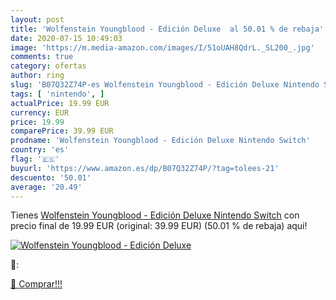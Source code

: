 ```yaml
---
layout: post
title: 'Wolfenstein Youngblood - Edición Deluxe  al 50.01 % de rebaja'
date: 2020-07-15 10:49:03
image: 'https://m.media-amazon.com/images/I/51oUAH8QdrL._SL200_.jpg'
comments: true
category: ofertas
author: ring
slug: 'B07Q32Z74P-es Wolfenstein Youngblood - Edición Deluxe Nintendo Switch'
tags: [ 'nintendo', ]
actualPrice: 19.99 EUR
currency: EUR
price: 19.99
comparePrice: 39.99 EUR
prodname: 'Wolfenstein Youngblood - Edición Deluxe Nintendo Switch'
country: 'es'
flag: '🇪🇸'
buyurl: 'https://www.amazon.es/dp/B07Q32Z74P/?tag=tolees-21'
descuento: '50.01'
average: '20.49'
---
```


Tienes [Wolfenstein Youngblood - Edición Deluxe Nintendo Switch](https://www.amazon.es/dp/B07Q32Z74P/?tag=tolees-21) con precio final de  19.99 EUR (original: 39.99 EUR) (50.01 %  de rebaja) aqui!

[![Wolfenstein Youngblood - Edición Deluxe ](https://m.media-amazon.com/images/I/51oUAH8QdrL._SL200_.jpg)](https://www.amazon.es/dp/B07Q32Z74P/?tag=tolees-21)

🔎:


[🛒 Comprar!!!](https://www.amazon.es/dp/B07Q32Z74P/?tag=tolees-21)
